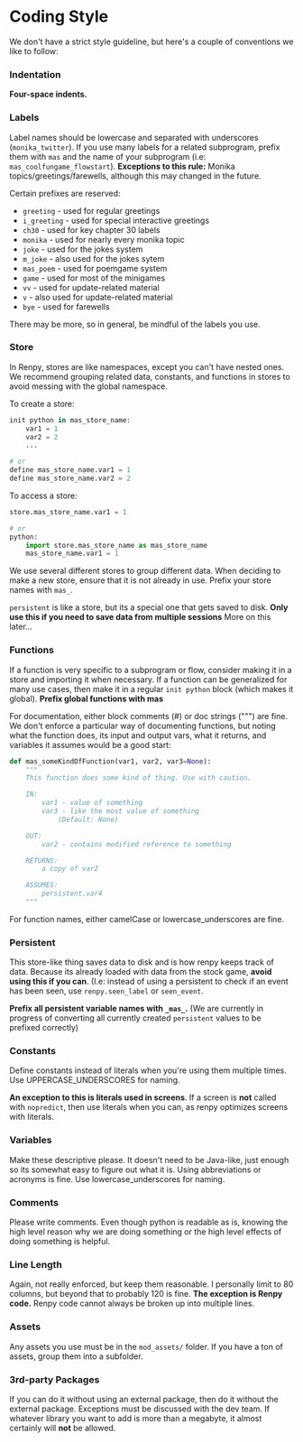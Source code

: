 # Coding Style

We don't have a strict style guideline, but here's a couple of conventions
we like to follow:

### Indentation

**Four-space indents.**

### Labels

Label names should be lowercase and separated with underscores (`monika_twitter`). 
If you use many labels for a related subprogram, prefix them with `mas` and the
name of your subprogram (i.e: `mas_coolfungame_flowstart`). **Exceptions to
this rule:** Monika topics/greetings/farewells, although this may changed in
the future.

Certain prefixes are reserved:

- `greeting` - used for regular greetings
- `i_greeting` - used for special interactive greetings
- `ch30` - used for key chapter 30 labels
- `monika` - used for nearly every monika topic
- `joke` - used for the jokes system
- `m_joke` - also used for the jokes sytem
- `mas_poem` - used for poemgame system
- `game` - used for most of the minigames
- `vv` - used for update-related material
- `v` - also used for update-related material
- `bye` - used for farewells

There may be more, so in general, be mindful of the labels you use.


### Store

In Renpy, stores are like namespaces, except you can't have nested ones. We
recommend grouping related data, constants, and functions in stores to avoid
messing with the global namespace.

To create a store:
```python
init python in mas_store_name:
    var1 = 1
    var2 = 2
    ...

# or
define mas_store_name.var1 = 1
define mas_store_name.var2 = 2
```

To access a store:
```python
store.mas_store_name.var1 = 1

# or
python:
    import store.mas_store_name as mas_store_name
    mas_store_name.var1 = 1
```

We use several different stores to group different data. When deciding to make
a new store, ensure that it is not already in use. Prefix your store names
with `mas_`.

`persistent` is like a store, but its a special one that gets saved to disk.
**Only use this if you need to save data from multiple sessions** 
More on this later...

### Functions

If a function is very specific to a subprogram or flow, consider making it in 
a store and importing it when necessary. If a function can be generalized for
many use cases, then make it in a regular `init python` block (which makes it
global). **Prefix global functions with mas**

For documentation, either block comments (#) or doc strings (""") are fine. We
don't enforce a particular way of documenting functions, but noting what the
function does, its input and output vars, what it returns, and variables it
assumes would be a good start:

```python
def mas_someKindOfFunction(var1, var2, var3=None):
    """
    This function does some kind of thing. Use with caution.

    IN:
        var1 - value of something
        var3 - like the most value of something
            (Default: None)

    OUT:
        var2 - contains modified reference to something

    RETURNS:
        a copy of var2

    ASSUMES:
        persistent.var4 
    """
```
For function names, either camelCase or lowercase_underscores are fine.

### Persistent

This store-like thing saves data to disk and is how renpy keeps track of data.
Because its already loaded with data from the stock game, **avoid using this
if you can**. (I.e: instead of using a persistent to check if an event has been
seen, use `renpy.seen_label` or `seen_event`.

**Prefix all persistent variable names with `_mas_`.** (We are currently in 
progress of converting all currently created `persistent` values to be prefixed
correctly)

### Constants

Define constants instead of literals when you're using them multiple times. 
Use UPPERCASE_UNDERSCORES for naming.

**An exception to this is literals used in screens**. If a screen is **not**
called with `nopredict`, then use literals when you can, as renpy optimizes 
screens with literals.

### Variables

Make these descriptive please. It doesn't need to be Java-like, just enough so
its somewhat easy to figure out what it is. Using abbreviations or acronyms is
fine. Use lowercase_underscores for naming.

### Comments

Please write comments. Even though python is readable as is, knowing the
high level reason why we are doing something or the high level effects of
doing something is helpful. 

### Line Length

Again, not really enforced, but keep them reasonable. I personally limit to 80
columns, but beyond that to probably 120 is fine. 
**The exception is Renpy code.** Renpy code cannot always be broken up into 
multiple lines.

### Assets

Any assets you use must be in the `mod_assets/` folder. If you have a ton of 
assets, group them into a subfolder.

### 3rd-party Packages

If you can do it without using an external package, then do it without the
external package. Exceptions must be discussed with the dev team. If whatever
library you want to add is more than a megabyte, it almost certainly will **not**
be allowed.
